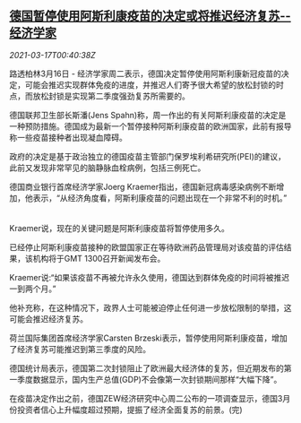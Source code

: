 <!--1615942886000-->
[德国暂停使用阿斯利康疫苗的决定或将推迟经济复苏--经济学家](https://cn.reuters.com/article/germany-economy-wrapup-vaccination-impac-idCNKBS2B902A)
------

<div><i>2021-03-17T00:40:38Z</i></div><p>路透柏林3月16日 - 经济学家周二表示，德国决定暂停使用阿斯利康新冠疫苗的决定，可能会推迟实现群体免疫的进度，并推迟人们寄予很大希望的放松封锁的时点，而放松封锁是实现第二季度强劲复苏所需要的。 　</p><p>德国联邦卫生部长斯潘(Jens Spahn)称，周一作出的有关阿斯利康疫苗的决定是一种预防措施。德国成为最新一个暂停接种阿斯利康疫苗的欧洲国家，此前有报导称一些疫苗接种者出现凝血障碍。 　</p><p>政府的决定是基于政治独立的德国疫苗主管部门保罗埃利希研究所(PEI)的建议，此前又发现非常罕见的脑静脉血栓病例，包括三例死亡。</p><p>德国商业银行首席经济学家Joerg Kraemer指出，德国新冠病毒感染病例不断增加，他表示，“从经济角度看，阿斯利康疫苗的问题出现在一个非常不利的时机。” 　</p><p>Kraemer说，现在的关键问题是阿斯利康疫苗将暂停使用多久。 　</p><p>已经停止阿斯利康疫苗接种的欧盟国家正在等待欧洲药品管理局对该疫苗的评估结果，该机构将于GMT 1300召开新闻发布会。 　</p><p>Kraemer说:“如果该疫苗不再被允许永久使用，德国达到群体免疫的时间将被推迟一到两个月。”</p><p>他补充称，在这种情况下，政界人士可能被迫停止任何进一步放松限制的举措，这可能会推迟经济复苏。 　</p><p>荷兰国际集团首席经济学家Carsten Brzeski表示，暂停使用阿斯利康疫苗，增加了经济复苏可能推迟到第三季度的风险。 　</p><p>德国统计局表示，德国第二次封锁阻止了欧洲最大经济体的复苏，但近期发布的第一季度数据显示，国内生产总值(GDP)不会像第一次封锁期间那样“大幅下降”。</p><p>在疫苗决定作出之前，德国ZEW经济研究中心周二公布的一项调查显示，德国3月份投资者信心上升幅度超过预期，提振了经济全面复苏的前景。(完)</p>
